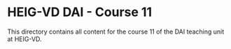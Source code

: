 # HEIG-VD DAI - Course 11

This directory contains all content for the course 11 of the DAI teaching unit
at HEIG-VD.
